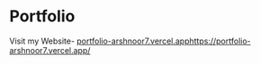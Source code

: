 # Portfolio

Visit my Website- [portfolio-arshnoor7.vercel.app](https://portfolio-arshnoor7.vercel.app/)https://portfolio-arshnoor7.vercel.app/
